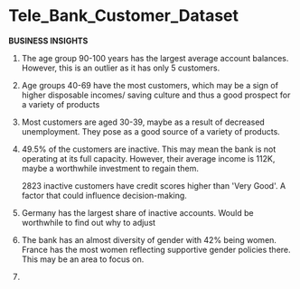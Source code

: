 # Tele_Bank_Customer_Dataset

**BUSINESS INSIGHTS**

1. The age group 90-100 years has the largest average account balances. However, this is an outlier as it has only 5 customers.

2. Age groups 40-69 have the most customers, which may be a sign of higher disposable incomes/ saving culture and thus a good prospect for a variety of products

3. Most customers are aged 30-39, maybe as a result of decreased unemployment. They pose as a good source of a variety of products.

4. 49.5% of the customers are inactive. This may mean the bank is not operating at its full capacity. However, their average income is 112K,
   maybe a worthwhile investment to regain them.

   2823 inactive customers have credit scores higher than 'Very Good'. A factor that could influence decision-making.

5. Germany has the largest share of inactive accounts. Would be worthwhile to find out why to adjust

6. The bank has an almost diversity of gender with 42% being women. France has the most women reflecting supportive gender policies there.
   This may be an area to focus on.

7. 
